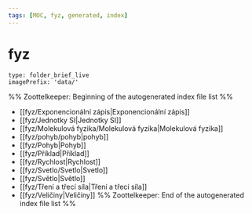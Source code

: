 ```yaml
---
tags: [MOC, fyz, generated, index]
---
```

# fyz
```ccard
type: folder_brief_live
imagePrefix: 'data/'
```
%% Zoottelkeeper: Beginning of the autogenerated index file list  %%
-  [[fyz/Exponencionální zápis|Exponencionální zápis]]
-  [[fyz/Jednotky SI|Jednotky SI]]
-  [[fyz/Molekulová fyzika/Molekulová fyzika|Molekulová fyzika]]
-  [[fyz/pohyb/pohyb|pohyb]]
-  [[fyz/Pohyb|Pohyb]]
-  [[fyz/Příklad|Příklad]]
-  [[fyz/Rychlost|Rychlost]]
-  [[fyz/Svetlo/Svetlo|Svetlo]]
-  [[fyz/Světlo|Světlo]]
-  [[fyz/Tření a třecí síla|Tření a třecí síla]]
-  [[fyz/Veličiny|Veličiny]]
%% Zoottelkeeper: End of the autogenerated index file list  %%
